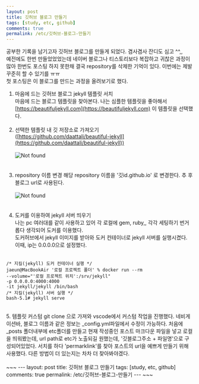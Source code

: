```yaml
---
layout: post
title: 깃허브 블로그 만들기
tags: [study, etc, github]
comments: true
permalink: /etc/깃허브-블로그-만들기
---
```


공부한 기록을 남기고자 깃허브 블로그를 만들게 되었다. 겸사겸사 잔디도 심고 ^^,,   
예전에도 한번 만들었었었는데 네이버 블로그나 티스토리보다 복잡하고 귀찮은 과정이 많아 한번도 포스팅 하지 못한채 결국 repository를 삭제한 기억이 있다. 이번에는 제발 꾸준히 할 수 있기를 ㅠㅠ   
첫 포스팅은 이 블로그를 만드는 과정을 올려보기로 했다.

1. 마음에 드는 깃허브 블로그 jekyll 템플릿 서치  
  마음에 드는 블로그 템플릿을 찾아본다. 나는 심플한 템플릿을 좋아해서 [https://beautifuljekyll.com](https://beautifuljekyll.com) 이 템플릿을 선택했다.
<br/><br/>
2. 선택한 템플릿 내 깃 저장소로 가져오기([https://github.com/daattali/beautiful-jekyll](https://github.com/daattali/beautiful-jekyll))
<br/><br/>
  <img src="{{ 'assets/img/etc/post001/image01.png' | relative_url }}" alt="Not found" /><br/>
<br/><br/>
3. repository 이름 변경
  해당 repository 이름을 '깃id.github.io' 로 변경한다. 추 후 블로그 url로 사용된다.
<br/><br/>
  <img src="{{ 'assets/img/etc/post001/image02.png' | relative_url }}" alt="Not found" /><br/>
<br/><br/>
4. 도커를 이용하여 jekyll 서버 띄우기   
  나는 pc 여러대를 같이 사용하고 있어 각 로컬에 gem, ruby,, 각각 세팅하기 번거롭다 생각되어 도커를 이용했다.   
  도커허브에서 jekyll 이미지를 받아와 도커 컨테이너로 jekyll 서버를 실행시켰다. 이때, ip는 0.0.0.0으로 설정했다.
<br/><br/>
  ~~~
  /* 지킬(jekyll) 도커 컨테이너 실행 */
  jaeun@MacBookAir '로컬 프로젝트 폴더' % docker run --rm   
  --volume="'로컬 프로젝트 위치':/srv/jekyll"   
  -p 0.0.0.0:4000:4000   
  -it jekyll/jekyll /bin/bash   
  /* 지킬(jekyll) 서버 실행 */
  bash-5.1# jekyll serve
  ~~~
<br/>
5. 템플릿 커스텀   
  git clone 으로 가져와 vscode에서 커스텀 작업을 진행했다. 네비게이션바, 블로그 이름과 같은 정보는 _config.yml파일에서 수정이 가능하다.
  처음에 _posts 폴더내부에 etc폴더를 만들고 현재 작성중인 포스트 마크다운 파일을 넣고 로컬을 띄워봤는데, url path로 etc가 노출되길 원했는데, '깃블로그주소 + 파일명'으로 구성되어있었다. 서치를 하다 'permarklink'를 찾아 포스트의 url을 예쁘게 만들기 위해 사용했다. 다른 방법이 더 있는지는 차차 더 찾아봐야겠다.
<br/><br/>
  ~~~
  ---
  layout: post
  title: 깃허브 블로그 만들기
  tags: [study, etc, github]
  comments: true
  permalink: /etc/깃허브-블로그-만들기
  ---
  ~~~

<br/><br/>